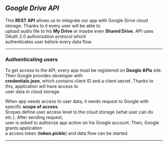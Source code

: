 ## _Google Drive API_

This **REST API** allows us to integrate our app with Google Drive cloud storage. Thanks to it every user will be able to  
upload audio file to his **My Drive** or maybe even **Shared Drive**.  API uses OAuth 2.0 authorization protocol which   
authenticates user before every data flow.  

----
### Authenticating users

To get access to the API, every app must be registered on **Google APIs** site. Then Google provides developer with  
**credentials.json**, which contains client ID and a client secret.  Thanks to this, application will have access to   
user data in cloud storage. 

When app needs access to user data, it sends request to Google with specific **scope of access**.  
Scopes define user access level to the cloud storage (what user can do etc.). After sending request,  
user is asked to authorize app action on his Google account. Then, Google grants application  
a access token (**token.pickle**) and data flow can be started.

----



